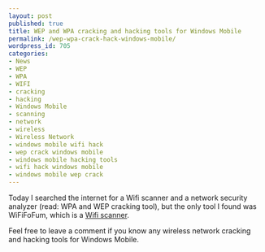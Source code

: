 ```yaml
---
layout: post
published: true
title: WEP and WPA cracking and hacking tools for Windows Mobile
permalink: /wep-wpa-crack-hack-windows-mobile/
wordpress_id: 705
categories:
- News
- WEP
- WPA
- WIFI
- cracking
- hacking
- Windows Mobile
- scanning
- network
- wireless
- Wireless Network
- windows mobile wifi hack
- wep crack windows mobile
- windows mobile hacking tools
- wifi hack windows mobile
- windows mobile wep crack
---
```



Today I searched the internet for a Wifi scanner and a network security analyzer (read: WPA and WEP cracking tool), but the only tool I found was WiFiFoFum, which is a <a href="http://www.aspecto-software.com/rw/applications/wififofum/index.html">Wifi scanner</a>.

Feel free to leave a comment if you know any wireless network cracking and hacking tools for Windows Mobile.
